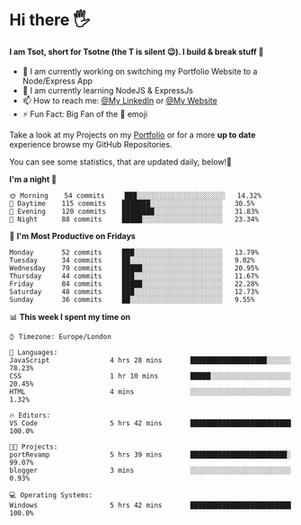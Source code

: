 # Hi there :raised_hand_with_fingers_splayed:
#### I am Tsot, short for Tsotne (the T is silent :wink:). I build & break stuff :space_invader:
- :telescope: I am currently working on switching my Portfolio Website to a Node/Express App
- :seedling: I am currently learning NodeJS & ExpressJs
- :mailbox: How to reach me: [@My LinkedIn](https://www.linkedin.com/in/tsotne-gvadzabia/) or [@My Website](https://tsotnegvadzabia.me/contact)
- :zap: Fun Fact: Big Fan of the :space_invader: emoji

Take a look at my Projects on my [Portfolio](https://tsotnegvadzabia.me/) or for a more **up to date** experience browse my GitHub Repositories.

You can see some statistics, that are updated daily, below!:space_invader:
<!--START_SECTION:waka-->
**I'm a night 🦉** 

```text
🌞 Morning    54 commits     ███░░░░░░░░░░░░░░░░░░░░░░   14.32% 
🌆 Daytime    115 commits    ███████░░░░░░░░░░░░░░░░░░   30.5% 
🌃 Evening    120 commits    ████████░░░░░░░░░░░░░░░░░   31.83% 
🌙 Night      88 commits     █████░░░░░░░░░░░░░░░░░░░░   23.34%

```
📅 **I'm Most Productive on Fridays** 

```text
Monday       52 commits     ███░░░░░░░░░░░░░░░░░░░░░░   13.79% 
Tuesday      34 commits     ██░░░░░░░░░░░░░░░░░░░░░░░   9.02% 
Wednesday    79 commits     █████░░░░░░░░░░░░░░░░░░░░   20.95% 
Thursday     44 commits     ███░░░░░░░░░░░░░░░░░░░░░░   11.67% 
Friday       84 commits     █████░░░░░░░░░░░░░░░░░░░░   22.28% 
Saturday     48 commits     ███░░░░░░░░░░░░░░░░░░░░░░   12.73% 
Sunday       36 commits     ██░░░░░░░░░░░░░░░░░░░░░░░   9.55%

```


📊 **This week I spent my time on** 

```text
⌚︎ Timezone: Europe/London

💬 Languages: 
JavaScript               4 hrs 28 mins       ███████████████████░░░░░░   78.23% 
CSS                      1 hr 10 mins        █████░░░░░░░░░░░░░░░░░░░░   20.45% 
HTML                     4 mins              ░░░░░░░░░░░░░░░░░░░░░░░░░   1.32%

🔥 Editors: 
VS Code                  5 hrs 42 mins       █████████████████████████   100.0%

🐱‍💻 Projects: 
portRevamp               5 hrs 39 mins       ████████████████████████░   99.07% 
blogger                  3 mins              ░░░░░░░░░░░░░░░░░░░░░░░░░   0.93%

💻 Operating Systems: 
Windows                  5 hrs 42 mins       █████████████████████████   100.0%

```


<!--END_SECTION:waka-->
